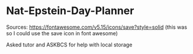# Nat-Epstein-Day-Planner







Sources: https://fontawesome.com/v5.15/icons/save?style=solid (this was so I could use the save icon in font awesome)

Asked tutor and ASKBCS for help with local storage
